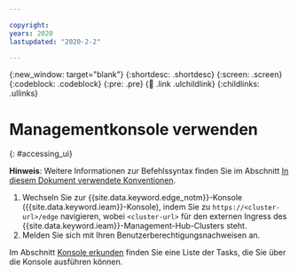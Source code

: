 ```yaml
---

copyright:
years: 2020
lastupdated: "2020-2-2"

---
```


{:new_window: target="blank"}
{:shortdesc: .shortdesc}
{:screen: .screen}
{:codeblock: .codeblock}
{:pre: .pre}
{:child: .link .ulchildlink}
{:childlinks: .ullinks}

# Managementkonsole verwenden
{: #accessing_ui}

**Hinweis**: Weitere Informationen zur Befehlssyntax finden Sie im Abschnitt [In diesem Dokument verwendete Konventionen](../getting_started/document_conventions.md).

1. Wechseln Sie zur {{site.data.keyword.edge_notm}}-Konsole ({{site.data.keyword.ieam}}-Konsole), indem Sie zu `https://<cluster-url>/edge` navigieren, wobei `<cluster-url>` für den externen Ingress des {{site.data.keyword.ieam}}-Management-Hub-Clusters steht.
2. Melden Sie sich mit Ihren Benutzerberechtigungsnachweisen an.

Im Abschnitt [Konsole erkunden](exploring_console.md) finden Sie eine Liste der Tasks, die Sie über die Konsole ausführen können.
